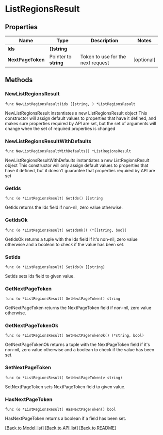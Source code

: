 # ListRegionsResult

## Properties

Name | Type | Description | Notes
------------ | ------------- | ------------- | -------------
**Ids** | **[]string** |  | 
**NextPageToken** | Pointer to **string** | Token to use for the next request | [optional] 

## Methods

### NewListRegionsResult

`func NewListRegionsResult(ids []string, ) *ListRegionsResult`

NewListRegionsResult instantiates a new ListRegionsResult object
This constructor will assign default values to properties that have it defined,
and makes sure properties required by API are set, but the set of arguments
will change when the set of required properties is changed

### NewListRegionsResultWithDefaults

`func NewListRegionsResultWithDefaults() *ListRegionsResult`

NewListRegionsResultWithDefaults instantiates a new ListRegionsResult object
This constructor will only assign default values to properties that have it defined,
but it doesn't guarantee that properties required by API are set

### GetIds

`func (o *ListRegionsResult) GetIds() []string`

GetIds returns the Ids field if non-nil, zero value otherwise.

### GetIdsOk

`func (o *ListRegionsResult) GetIdsOk() (*[]string, bool)`

GetIdsOk returns a tuple with the Ids field if it's non-nil, zero value otherwise
and a boolean to check if the value has been set.

### SetIds

`func (o *ListRegionsResult) SetIds(v []string)`

SetIds sets Ids field to given value.


### GetNextPageToken

`func (o *ListRegionsResult) GetNextPageToken() string`

GetNextPageToken returns the NextPageToken field if non-nil, zero value otherwise.

### GetNextPageTokenOk

`func (o *ListRegionsResult) GetNextPageTokenOk() (*string, bool)`

GetNextPageTokenOk returns a tuple with the NextPageToken field if it's non-nil, zero value otherwise
and a boolean to check if the value has been set.

### SetNextPageToken

`func (o *ListRegionsResult) SetNextPageToken(v string)`

SetNextPageToken sets NextPageToken field to given value.

### HasNextPageToken

`func (o *ListRegionsResult) HasNextPageToken() bool`

HasNextPageToken returns a boolean if a field has been set.


[[Back to Model list]](../README.md#documentation-for-models) [[Back to API list]](../README.md#documentation-for-api-endpoints) [[Back to README]](../README.md)


